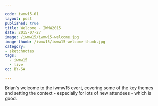 ```yaml
---

code: iwmw15-01
layout: post
published: true
title: Welcome - IWMW2015
date: 2015-07-27
image: /iwmw15/iwmw15-welcome.jpg
image-thumb: /iwmw15/iwmw15-welcome-thumb.jpg
category:
- sketchnotes
tags:
  - iwmw15
  - live
cc: BY-SA

---
```


Brian's welcome to the iwmw15 event, covering some of the key themes and setting the context - especially for lots of new attendees - which is good.

